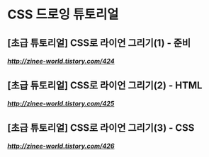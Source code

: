 # CSS 드로잉 튜토리얼
## [초급 튜토리얼] CSS로 라이언 그리기(1) - 준비
##### http://zinee-world.tistory.com/424
## [초급 튜토리얼] CSS로 라이언 그리기(2) - HTML
##### http://zinee-world.tistory.com/425
## [초급 튜토리얼] CSS로 라이언 그리기(3) - CSS
##### http://zinee-world.tistory.com/426